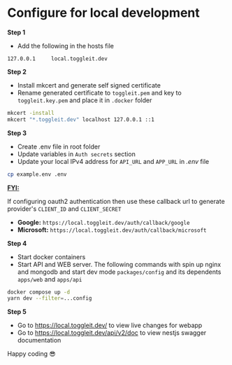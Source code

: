 # Configure for local development

**Step 1**

- Add the following in the hosts file

```
127.0.0.1     local.toggleit.dev
```

**Step 2**

- Install mkcert and generate self signed certificate
- Rename generated certificate to `toggleit.pem` and key to `toggleit.key.pem` and place it in `.docker` folder

```bash
mkcert -install
mkcert "*.toggleit.dev" localhost 127.0.0.1 ::1
```

**Step 3**

- Create .env file in root folder
- Update variables in `Auth secrets` section
- Update your local IPv4 address for `API_URL` and `APP_URL` in _.env_ file

```bash
cp example.env .env
```

<u>**FYI:**</u>

If configuring oauth2 authentication then use these callback url to generate provider's `CLIENT_ID` and `CLIENT_SECRET`

- **Google:** `https://local.toggleit.dev/auth/callback/google`
- **Microsoft:** `https://local.toggleit.dev/auth/callback/microsoft`

**Step 4**

- Start docker containers
- Start API and WEB server. The following commands with spin up nginx and mongodb and start dev mode `packages/config` and its dependents `apps/web` and `apps/api`

```bash
docker compose up -d
yarn dev --filter=...config
```

**Step 5**

- Go to https://local.toggleit.dev/ to view live changes for webapp
- Go to https://local.toggleit.dev/api/v2/doc to view nestjs swagger documentation

Happy coding 😎
